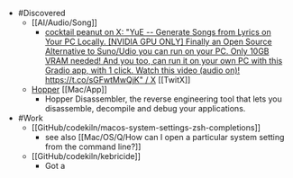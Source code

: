 - #Discovered
	- [[AI/Audio/Song]]
		- [cocktail peanut on X: "YuE -- Generate Songs from Lyrics on Your PC Locally. [NVIDIA GPU ONLY] Finally an Open Source Alternative to Suno/Udio you can run on your PC. Only 10GB VRAM needed! And you too, can run it on your own PC with this Gradio app, with 1 click. Watch this video (audio on)! https://t.co/sGFwtMwQjK" / X](https://x.com/cocktailpeanut/status/1885727821374562552) [[TwitX]]
	- [Hopper](https://www.hopperapp.com/) [[Mac/App]]
		- Hopper Disassembler, the reverse engineering tool that lets you disassemble, decompile and debug your applications.
- #Work
	- [[GitHub/codekiln/macos-system-settings-zsh-completions]]
		- see also [[Mac/OS/Q/How can I open a particular system setting from the command line?]]
	- [[GitHub/codekiln/kebricide]]
		- Got a